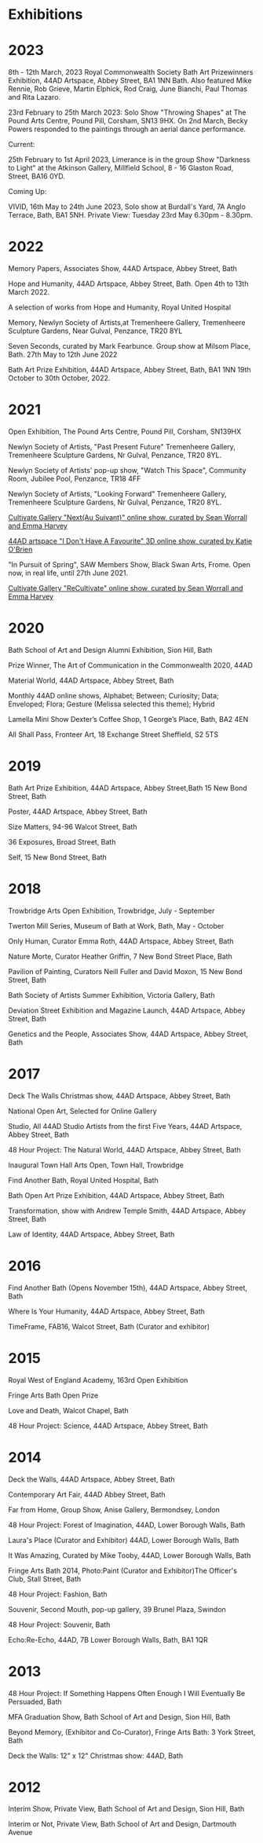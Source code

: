 # Exhibitions 

# 2023

8th - 12th March, 2023 Royal Commonwealth Society Bath Art Prizewinners Exhibition, 44AD Artspace, Abbey Street, BA1 1NN Bath. Also featured Mike Rennie, Rob Grieve, Martin Elphick, Rod Craig, June Bianchi, Paul Thomas and Rita Lazaro.

23rd February to 25th March 2023: Solo Show "Throwing Shapes" at The Pound Arts Centre, Pound Pill, Corsham, SN13 9HX. On 2nd March, Becky Powers responded to the paintings through an aerial dance performance.

Current:

25th February to 1st April 2023, Limerance is in the group Show "Darkness to Light" at the Atkinson Gallery, Millfield School, 8 - 16 Glaston Road, Street, BA16 0YD.

Coming Up:

VIVID, 16th May to 24th June 2023, Solo show at Burdall's Yard, 7A Anglo Terrace, Bath, BA1 5NH. Private View: Tuesday 23rd May 6.30pm - 8.30pm. 


# 2022

Memory Papers, Associates Show, 44AD Artspace, Abbey Street, Bath

Hope and Humanity, 44AD Artspace, Abbey Street, Bath. Open 4th to 13th March 2022. 

A selection of works from Hope and Humanity, Royal United Hospital

Memory, Newlyn Society of Artists,at Tremenheere Gallery, Tremenheere Sculpture Gardens, Near Gulval, Penzance, TR20 8YL

Seven Seconds, curated by Mark Fearbunce. Group show at Milsom Place, Bath. 27th May to 12th June 2022

Bath Art Prize Exhibition, 44AD Artspace, Abbey Street, Bath, BA1 1NN
19th October to 30th October, 2022. 


# 2021

Open Exhibition, The Pound Arts Centre, Pound Pill, Corsham, SN139HX

Newlyn Society of Artists, "Past Present Future" 
Tremenheere Gallery, Tremenheere Sculpture Gardens, Nr Gulval, Penzance, TR20 8YL.

Newlyn Society of Artists' pop-up show, "Watch This Space", Community Room, Jubilee Pool, Penzance, TR18 4FF

Newlyn Society of Artists, "Looking Forward" 
Tremenheere Gallery, Tremenheere Sculpture Gardens, Nr Gulval, Penzance, TR20 8YL. 

[Cultivate Gallery "Next(Au Suivant)" online show, curated by Sean Worrall and Emma Harvey](https://organthing.com/2021/04/20/cultivate-presents-next-au-suivant-an-on-line-art-exhibition/)

[44AD artspace "I Don't Have A Favourite" 3D online show, curated by Katie O'Brien](http://www.44ad.net/associate-show-2021.html)

"In Pursuit of Spring", SAW Members Show, Black Swan Arts, Frome. Open now, in real life, until 27th June 2021.

 [Cultivate Gallery "ReCultivate" online show, curated by Sean Worrall and Emma Harvey](https://organthing.com/2021/01/05/cultivate-presents-recultivate-an-on-line-art-exhibition/)


# 2020

Bath School of Art and Design Alumni Exhibition, Sion Hill, Bath

Prize Winner, The Art of Communication in the Commonwealth 2020, 44AD

Material World, 44AD Artspace, Abbey Street, Bath

Monthly 44AD online shows, Alphabet; Between; Curiosity; Data; Enveloped; Flora; Gesture (Melissa selected this theme); Hybrid 

Lamella Mini Show Dexter’s Coffee Shop, 1 George’s Place, Bath, BA2 4EN

All Shall Pass, Fronteer Art, 18 Exchange Street Sheffield, S2 5TS
 

# 2019

Bath Art Prize Exhibition, 44AD Artspace, Abbey Street,Bath
15 New Bond Street, Bath

Poster, 44AD Artspace, Abbey Street, Bath

Size Matters, 94-96 Walcot Street, Bath

36 Exposures, Broad Street, Bath

Self, 15 New Bond Street, Bath


# 2018 

Trowbridge Arts Open Exhibition, Trowbridge, July - September 

Twerton Mill Series, Museum of Bath at Work, Bath, May - October 

Only Human, Curator Emma Roth, 44AD Artspace, Abbey Street, Bath 

Nature Morte, Curator Heather Griffin, 7 New Bond Street Place, Bath 

Pavilion of Painting, Curators Neill Fuller and David Moxon, 15 New Bond Street, Bath 

Bath Society of Artists Summer Exhibition, Victoria Gallery, Bath 

Deviation Street Exhibition and Magazine Launch, 44AD Artspace, Abbey Street, Bath 

Genetics and the People, Associates Show, 44AD Artspace, Abbey Street, Bath

# 2017 

Deck The Walls Christmas show, 44AD Artspace, Abbey Street, Bath 

National Open Art, Selected for Online Gallery 

Studio, All 44AD Studio Artists from the first Five Years, 44AD Artspace, Abbey Street, Bath 


48 Hour Project: The Natural World, 44AD Artspace, Abbey Street, Bath 

Inaugural Town Hall Arts Open, Town Hall, Trowbridge 

Find Another Bath, Royal United Hospital, Bath 

Bath Open Art Prize Exhibition, 44AD Artspace, Abbey Street, Bath 

Transformation, show with Andrew Temple Smith, 44AD Artspace, Abbey Street, Bath 

Law of Identity, 44AD Artspace, Abbey Street, Bath

# 2016 

Find Another Bath (Opens November 15th), 44AD Artspace, Abbey Street, Bath 

Where Is Your Humanity, 44AD Artspace, Abbey Street, Bath 

TimeFrame, FAB16, Walcot Street, Bath (Curator and exhibitor) 
 
# 2015 

Royal West of England Academy, 163rd Open Exhibition 

Fringe Arts Bath Open Prize 

Love and Death, Walcot Chapel, Bath 

48 Hour Project: Science, 44AD Artspace, Abbey Street, Bath 
 
# 2014 

Deck the Walls, 44AD Artspace, Abbey Street, Bath 

Contemporary Art Fair, 44AD Abbey Street, Bath 

Far from Home, Group Show, Anise Gallery, Bermondsey, London 

48 Hour Project: Forest of Imagination, 44AD, Lower Borough Walls, Bath 

Laura's Place (Curator and Exhibitor) 44AD, Lower Borough Walls, Bath 

It Was Amazing, Curated by Mike Tooby, 44AD, Lower Borough Walls, Bath 

Fringe Arts Bath 2014, Photo:Paint (Curator and Exhibitor)The Officer's Club, Stall Street, Bath 

48 Hour Project: Fashion, Bath 

Souvenir, Second Mouth, pop-up gallery, 39 Brunel Plaza, Swindon 

48 Hour Project: Souvenir, Bath 

Echo:Re-Echo, 44AD, 7B Lower Borough Walls, Bath, BA1 1QR 
 
# 2013 

48 Hour Project: If Something Happens Often Enough I Will Eventually Be Persuaded, Bath 

MFA Graduation Show, Bath School of Art and Design, Sion Hill, Bath 

Beyond Memory, (Exhibitor and Co-Curator), Fringe Arts Bath: 3 York Street, Bath 

Deck the Walls: 12" x 12" Christmas show: 44AD, Bath 

# 2012 

Interim Show, Private View, Bath School of Art and Design, Sion Hill, Bath 

Interim or Not, Private View, Bath School of Art and Design, Dartmouth Avenue